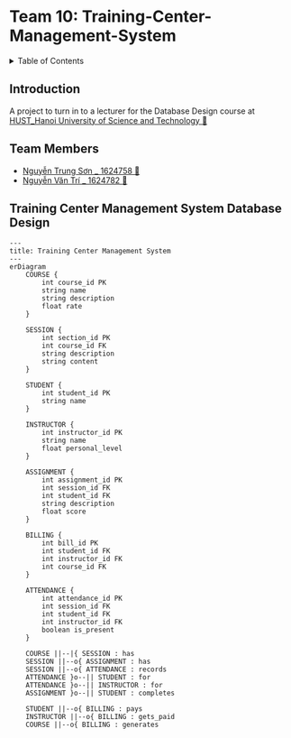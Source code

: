 <head>
    <link rel="stylesheet" href="styles.css">
</head>

# Team 10: Training-Center-Management-System

<details>
<summary>Table of Contents</summary>

- [Team 10: Training-Center-Management-System](#team-10-training-center-management-system)
  - [Introduction](#introduction)
  - [Team Members](#team-members)
  - [Training Center Management System Database Design](#training-center-management-system-database-design)

</details>

## Introduction
A project to turn in to a lecturer for the Database Design course at [HUST_Hanoi University of Science and Technology :school:](https://hust.edu.vn/) 

## Team Members
* [Nguyễn Trung Sơn _ 1624758 :man:](https://github.com/SadNguyen2107)
* [Nguyễn Văn Trí _ 1624782 :man:](https://github.com/TGaDev203)

## Training Center Management System Database Design
```mermaid
---
title: Training Center Management System
---
erDiagram
    COURSE {
        int course_id PK
        string name
        string description
        float rate
    }

    SESSION {
        int section_id PK
        int course_id FK
        string description
        string content
    }

    STUDENT {
        int student_id PK
        string name
    }

    INSTRUCTOR {
        int instructor_id PK
        string name
        float personal_level
    }

    ASSIGNMENT {
        int assignment_id PK
        int session_id FK
        int student_id FK
        string description
        float score
    }

    BILLING {
        int bill_id PK
        int student_id FK
        int instructor_id FK
        int course_id FK
    }

    ATTENDANCE {
        int attendance_id PK
        int session_id FK
        int student_id FK
        int instructor_id FK
        boolean is_present
    }

    COURSE ||--|{ SESSION : has
    SESSION ||--o{ ASSIGNMENT : has
    SESSION ||--o{ ATTENDANCE : records
    ATTENDANCE }o--|| STUDENT : for
    ATTENDANCE }o--|| INSTRUCTOR : for
    ASSIGNMENT }o--|| STUDENT : completes
    
    STUDENT ||--o{ BILLING : pays
    INSTRUCTOR ||--o{ BILLING : gets_paid
    COURSE ||--o{ BILLING : generates
```